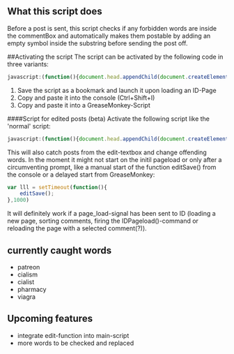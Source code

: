 ## What this script does
Before a post is sent, this script checks if any forbidden words are inside the commentBox and automatically makes them postable by adding an empty symbol inside the substring before sending the post off. 

##Activating the script
The script can be activated by the following code in three variants:
``` Javascript
javascript:(function(){document.head.appendChild(document.createElement("script")).src="https://raw.githubusercontent.com/Piperita/PD_previewLinks/master/Filter/filter.js";}());
```
1. Save the script as a bookmark and launch it upon loading an ID-Page
2. Copy and paste it into the console (Ctrl+Shift+I)
3. Copy and paste it into a GreaseMonkey-Script

####Script for edited posts (beta)
Activate the following script like the 'normal' script:
``` Javascript
javascript:(function(){document.head.appendChild(document.createElement("script")).src="https://gist.githubusercontent.com/Piperita/29650c1803248c537291/raw/1d5ebecc82ca8ff4343b70f43434cff2eeda72a0/FilterEdit.js";}());
```
This will also catch posts from the edit-textbox and change offending words. In the moment it might not start on the initil pageload or only after a circumventing prompt, like a manual start of the function editSave() from the console or a delayed start from GreaseMonkey:
``` Javascript
var lll = setTimeout(function(){
    editSave();
},1000)
```

It will definitely work if a page_load-signal has been sent to ID (loading a new page, sorting comments, firing the IDPageload()-command or reloading the page with a selected comment(?)).


## currently caught words
* patreon
* cialism
* cialist
* pharmacy
* viagra

## Upcoming features
- integrate edit-function into main-script
- more words to be checked and replaced
